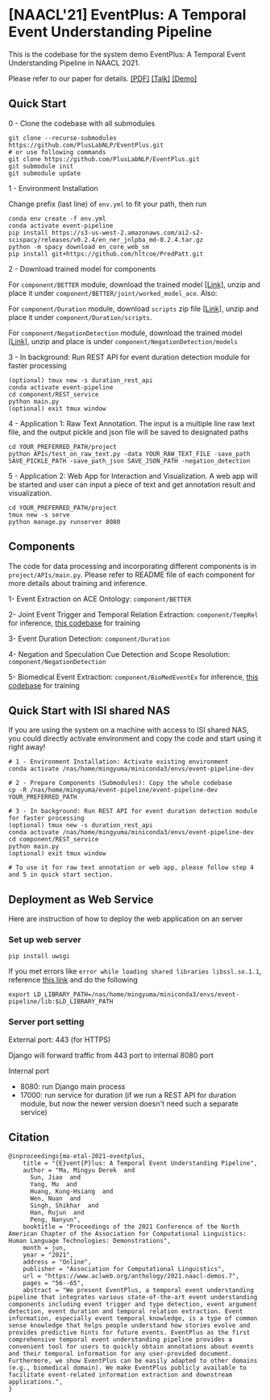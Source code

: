 # [NAACL'21] EventPlus: A Temporal Event Understanding Pipeline

This is the codebase for the system demo EventPlus: A Temporal Event Understanding Pipeline in NAACL 2021.

Please refer to our paper for details. [[PDF]](https://www.aclweb.org/anthology/2021.naacl-demos.7.pdf) [[Talk]](https://youtu.be/KPXpKeVIuag) [[Demo]](https://kairos-event.isi.edu/)

## Quick Start

0 - Clone the codebase with all submodules

```
git clone --recurse-submodules https://github.com/PlusLabNLP/EventPlus.git
# or use following commands
git clone https://github.com/PlusLabNLP/EventPlus.git
git submodule init
git submodule update
```

1 - Environment Installation

Change prefix (last line) of `env.yml` to fit your path, then run

```
conda env create -f env.yml
conda activate event-pipeline
pip install https://s3-us-west-2.amazonaws.com/ai2-s2-scispacy/releases/v0.2.4/en_ner_jnlpba_md-0.2.4.tar.gz
python -m spacy download en_core_web_sm
pip install git+https://github.com/hltcoe/PredPatt.git
```

2 - Download trained model for components

For `component/BETTER` module, download the trained model [[Link]](https://drive.google.com/file/d/19_W6azeG5KRQxLDICswqwIFX0QOjxh_L/view?usp=sharing), unzip and place it under `component/BETTER/joint/worked_model_ace`. Also:

For `component/Duration` module, download `scripts` zip file [[Link]](https://drive.google.com/file/d/1s1uLcQjjFdfcto3BZ3aRi8pPzLf9KELe/view?usp=sharing), unzip and place it under `component/Duration/scripts`.

For `component/NegationDetection` module, download the trained model [[Link]](https://drive.google.com/file/d/1FLAHrWy3eF23Kb7Ql4k_f1a5lCQ5m1L0/view?usp=sharing), unzip and place is under `component/NegationDetection/models`

3 - In background: Run REST API for event duration detection module for faster processing
```
(optional) tmux new -s duration_rest_api
conda activate event-pipeline
cd component/REST_service
python main.py
(optional) exit tmux window
```

4 - Application 1: Raw Text Annotation. The input is a multiple line raw text file, and the output pickle and json file will be saved to designated paths
```
cd YOUR_PREFERRED_PATH/project
python APIs/test_on_raw_text.py -data YOUR_RAW_TEXT_FILE -save_path SAVE_PICKLE_PATH -save_path_json SAVE_JSON_PATH -negation_detection
```

5 - Application 2: Web App for Interaction and Visualization. A web app will be started and user can input a piece of text and get annotation result and visualization.
```
cd YOUR_PREFERRED_PATH/project
tmux new -s serve
python manage.py runserver 8080
```

## Components

The code for data processing and incorporating different components is in `project/APIs/main.py`. Please refer to README file of each component for more details about training and inference.

1- Event Extraction on ACE Ontology: `component/BETTER`
 
2- Joint Event Trigger and Temporal Relation Extraction: `component/TempRel` for inference, [this codebase](https://github.com/rujunhan/EMNLP-2019) for training

3- Event Duration Detection: `component/Duration`

4- Negation and Speculation Cue Detection and Scope Resolution: `component/NegationDetection`

5- Biomedical Event Extraction: `component/BioMedEventEx` for inference, [this codebase](https://github.com/PlusLabNLP/GEANet-BioMed-Event-Extraction) for training

## Quick Start with ISI shared NAS

If you are using the system on a machine with access to ISI shared NAS, you could directly activate environment and copy the code and start using it right away!

```
# 1 - Environment Installation: Activate existing environment
conda activate /nas/home/mingyuma/miniconda3/envs/event-pipeline-dev

# 2 - Prepare Components (Submodules): Copy the whole codebase
cp -R /nas/home/mingyuma/event-pipeline/event-pipeline-dev YOUR_PREFERRED_PATH

# 3 - In background: Run REST API for event duration detection module for faster processing
(optional) tmux new -s duration_rest_api
conda activate /nas/home/mingyuma/miniconda3/envs/event-pipeline-dev
cd component/REST_service
python main.py
(optional) exit tmux window

# To use it for raw text annotation or web app, please follow step 4 and 5 in quick start section.
```

## Deployment as Web Service

Here are instruction of how to deploy the web application on an server

### Set up web server

```
pip install uwsgi
```

If you met errors like `error while loading shared libraries libssl.so.1.1`, reference [this link](https://www.bswen.com/2018/11/others-Openssl-version-cause-error-when-loading-shared-libraries-libssl.so.1.1.html) and do the following

```
export LD_LIBRARY_PATH=/nas/home/mingyuma/miniconda3/envs/event-pipeline/lib:$LD_LIBRARY_PATH
```

### Server port setting

External port: 443 (for HTTPS)

Django will forward traffic from 443 port to internal 8080 port

Internal port
* 8080: run Django main process
* 17000: run service for duration (if we run a REST API for duration module, but now the newer version doesn't need such a separate service)

## Citation

```
@inproceedings{ma-etal-2021-eventplus,
    title = "{E}vent{P}lus: A Temporal Event Understanding Pipeline",
    author = "Ma, Mingyu Derek  and
      Sun, Jiao  and
      Yang, Mu  and
      Huang, Kung-Hsiang  and
      Wen, Nuan  and
      Singh, Shikhar  and
      Han, Rujun  and
      Peng, Nanyun",
    booktitle = "Proceedings of the 2021 Conference of the North American Chapter of the Association for Computational Linguistics: Human Language Technologies: Demonstrations",
    month = jun,
    year = "2021",
    address = "Online",
    publisher = "Association for Computational Linguistics",
    url = "https://www.aclweb.org/anthology/2021.naacl-demos.7",
    pages = "56--65",
    abstract = "We present EventPlus, a temporal event understanding pipeline that integrates various state-of-the-art event understanding components including event trigger and type detection, event argument detection, event duration and temporal relation extraction. Event information, especially event temporal knowledge, is a type of common sense knowledge that helps people understand how stories evolve and provides predictive hints for future events. EventPlus as the first comprehensive temporal event understanding pipeline provides a convenient tool for users to quickly obtain annotations about events and their temporal information for any user-provided document. Furthermore, we show EventPlus can be easily adapted to other domains (e.g., biomedical domain). We make EventPlus publicly available to facilitate event-related information extraction and downstream applications.",
}
```